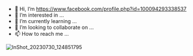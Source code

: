 - 👋 Hi, I’m https://www.facebook.com/profile.php?id=100094293338537
- 👀 I’m interested in ...
- 🌱 I’m currently learning ...
- 💞️ I’m looking to collaborate on ...
- 📫 How to reach me ...

<!---
Fanohy/Fanohy is a ✨ special ✨ repository because its `README.md` (this file) appears on your GitHub profile.
You can click the Preview link to take a look at your changes.
--->
![InShot_20230730_124851795](https://github.com/Fanohy/Fanohy/assets/141997355/ccddbcce-31ba-4372-a2e8-27316837340c)
